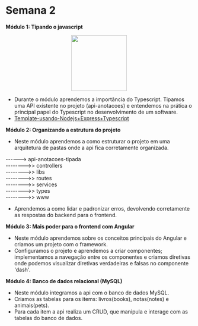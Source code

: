 # Semana 2

**Módulo 1: Tipando o javascript**
<p align="center"> 
    <img src="https://cdn.worldvectorlogo.com/logos/typescript-2.svg" width="150x">
</p>

- Durante o módulo aprendemos a importância do Typescript. Tipamos uma API existente no projeto (api-anotacoes) e entendemos na prática o principal papel do Typescript no desenvolvimento  de um software.
- [Template-usando-Nodejs+Express+Typescript](https://github.com/fabiotindin/template-node-ts.git)

**Módulo 2: Organizando a estrutura do projeto**

- Neste módulo aprendemos a como estruturar o projeto em uma arquitetura de pastas onde a api fica corretamente organizada.

------> api-anotacoes-tipada <br>
-------->> controllers <br>
-------->> libs <br>
-------->> routes <br>
-------->> services <br>
-------->> types <br>
-------->> www <br>

- Aprendemos a como lidar e padronizar erros, devolvendo corretamente as respostas do backend para o frontend.

**Módulo 3: Mais poder para o frontend com Angular**

- Neste módulo aprendemos sobre os conceitos principais do Angular e criamos um projeto com o framework.
- Configuramos o projeto e aprendemos a criar componentes; implementamos a navegação entre os componentes e criamos diretivas onde podemos visualizar diretivas verdadeiras e falsas no componente 'dash'.

**Módulo 4: Banco de dados relacional (MySQL)**

- Neste módulo integramos a api com o banco de dados MySQL.
- Criamos as tabelas para os items: livros(books), notas(notes) e animais(pets).
- Para cada item a api realiza um CRUD, que manipula e interage com as tabelas do banco de dados.